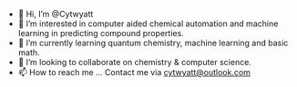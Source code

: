 - 👋 Hi, I’m @Cytwyatt
- 👀 I’m interested in computer aided chemical automation and machine learning in predicting compound properties.
- 🌱 I’m currently learning quantum chemistry, machine learning and basic math.
- 💞️ I’m looking to collaborate on chemistry & computer science.
- 📫 How to reach me ... Contact me via cytwyatt@outlook.com

<!---
Cytwyatt/Cytwyatt is a ✨ special ✨ repository because its `README.md` (this file) appears on your GitHub profile.
You can click the Preview link to take a look at your changes.
--->
